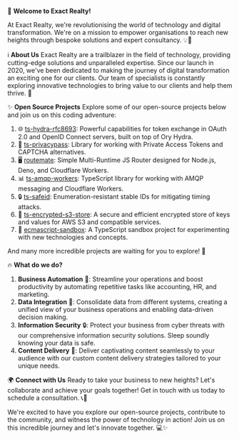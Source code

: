 🏢 **Welcome to Exact Realty!**

At Exact Realty, we're revolutionising the world of technology and digital transformation. We're on a mission to empower organisations to reach new heights
through bespoke solutions and expert consultancy. 💡💪

ℹ️ **About Us**
Exact Realty are a trailblazer in the field of technology, providing
cutting-edge solutions and unparalleled expertise. Since our launch in 2020,
we've been dedicated to making the journey of digital transformation an exciting
one for our clients. Our team of specialists is constantly exploring innovative
technologies to bring value to our clients and help them thrive. 🌟

✨ **Open Source Projects**
Explore some of our open-source projects below and join us on this coding adventure:

1. 🌐 [ts-hydra-rfc8693](https://github.com/Exact-Realty/ts-hydra-rfc8693):
  Powerful capabilities for token exchange in OAuth 2.0 and OpenID Connect
  servers, built on top of Ory Hydra.
2. 🧩 [ts-privacypass](https://github.com/Exact-Realty/ts-privacypass): Library
  for working with Private Access Tokens and CAPTCHA alternatives.
3. 🖥️ [routemate](https://github.com/Exact-Realty/routemate): Simple
  Multi-Runtime JS Router designed for Node.js, Deno, and Cloudflare Workers.
4. 📊 [ts-amqp-workers](https://github.com/Exact-Realty/ts-amqp-workers):
  TypeScript library for working with AMQP messaging and Cloudflare Workers.
5. 🔒 [ts-safeid](https://github.com/Exact-Realty/ts-safeid):
  Enumeration-resistant stable IDs for mitigating timing attacks.
6. 💾 [ts-encrypted-s3-store](https://github.com/Exact-Realty/ts-encrypted-s3-store):
  A secure and efficient encrypted store of keys and values for AWS S3 and
  compatible services.
7. 🧪 [ecmascript-sandbox](https://github.com/Exact-Realty/ecmascript-sandbox):
  A TypeScript sandbox project for experimenting with new technologies and
  concepts.

And many more incredible projects are waiting for you to explore! 🚀

🔥 **What do we do?**

1. **Business Automation** 🤖: Streamline your operations and boost productivity
  by automating repetitive tasks like accounting, HR, and marketing.
2. **Data Integration** 🔄: Consolidate data from different systems, creating a
  unified view of your business operations and enabling data-driven decision
  making.
3. **Information Security** 🔒: Protect your business from cyber threats with
our comprehensive information security solutions. Sleep soundly knowing your
data is safe.
4. **Content Delivery** 🚀: Deliver captivating content seamlessly to your
audience with our custom content delivery strategies tailored to your unique
needs.

🌍 **Connect with Us**
Ready to take your business to new heights? Let's collaborate and achieve your goals together! Get in touch with us today to schedule a consultation. 📞📧

We're excited to have you explore our open-source projects, contribute to the community, and witness the power of technology in action! Join us on this incredible journey and let's innovate together. 💻✨
